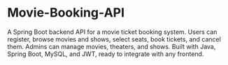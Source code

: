 # Movie-Booking-API
A Spring Boot backend API for a movie ticket booking system. Users can register, browse movies and shows, select seats, book tickets, and cancel them. Admins can manage movies, theaters, and shows. Built with Java, Spring Boot, MySQL, and JWT, ready to integrate with any frontend.
